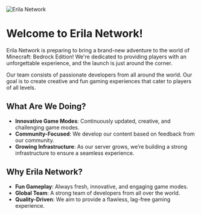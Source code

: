 ![Erila Network](https://avatars.githubusercontent.com/u/220785299?s=200&v=4)

# Welcome to Erila Network!

Erila Network is preparing to bring a brand-new adventure to the world of Minecraft: Bedrock Edition! We're dedicated to providing players with an unforgettable experience, and the launch is just around the corner.

Our team consists of passionate developers from all around the world. Our goal is to create creative and fun gaming experiences that cater to players of all levels.

## What Are We Doing?

- **Innovative Game Modes**: Continuously updated, creative, and challenging game modes.
- **Community-Focused**: We develop our content based on feedback from our community.
- **Growing Infrastructure**: As our server grows, we’re building a strong infrastructure to ensure a seamless experience.

## Why Erila Network?

- **Fun Gameplay**: Always fresh, innovative, and engaging game modes.
- **Global Team**: A strong team of developers from all over the world.
- **Quality-Driven**: We aim to provide a flawless, lag-free gaming experience.
